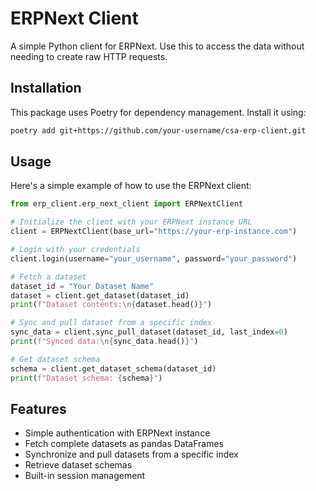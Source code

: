 # ERPNext Client

A simple Python client for ERPNext. Use this to access the data without needing to create raw HTTP requests.

## Installation

This package uses Poetry for dependency management. Install it using:

```sh
poetry add git+https://github.com/your-username/csa-erp-client.git

```

## Usage

Here's a simple example of how to use the ERPNext client:

```py
from erp_client.erp_next_client import ERPNextClient

# Initialize the client with your ERPNext instance URL
client = ERPNextClient(base_url="https://your-erp-instance.com")

# Login with your credentials
client.login(username="your_username", password="your_password")

# Fetch a dataset
dataset_id = "Your Dataset Name"
dataset = client.get_dataset(dataset_id)
print(f"Dataset contents:\n{dataset.head()}")

# Sync and pull dataset from a specific index
sync_data = client.sync_pull_dataset(dataset_id, last_index=0)
print(f"Synced data:\n{sync_data.head()}")

# Get dataset schema
schema = client.get_dataset_schema(dataset_id)
print(f"Dataset schema: {schema}")

```

## Features
- Simple authentication with ERPNext instance
- Fetch complete datasets as pandas DataFrames
- Synchronize and pull datasets from a specific index
- Retrieve dataset schemas
- Built-in session management
